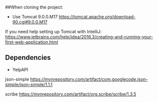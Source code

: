 ##When cloning the project:
  - Use Tomcat 9.0.0.M17 https://tomcat.apache.org/download-90.cgi#9.0.0.M17

If you need help setting up Tomcat with IntelliJ:
https://www.jetbrains.com/help/idea/2016.3/creating-and-running-your-first-web-application.html


## Dependencies
- YelpAPI

json-simple
https://mvnrepository.com/artifact/com.googlecode.json-simple/json-simple/1.1.1

scribe
https://mvnrepository.com/artifact/org.scribe/scribe/1.3.5